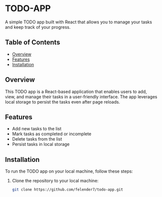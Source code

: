 # TODO-APP

A simple TODO app built with React that allows you to manage your tasks and keep track of your progress.

## Table of Contents
- [Overview](#overview)
- [Features](#features)
- [Installation](#installation)


## Overview

This TODO app is a React-based application that enables users to add, view, and manage their tasks in a user-friendly interface. The app leverages local storage to persist the tasks even after page reloads.

## Features

- Add new tasks to the list
- Mark tasks as completed or incomplete
- Delete tasks from the list
- Persist tasks in local storage

## Installation

To run the TODO app on your local machine, follow these steps:

1. Clone the repository to your local machine:

   ```bash
   git clone https://github.com/felender7/todo-app.git